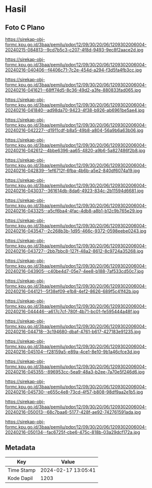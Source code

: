 # Hasil

## Foto C Plano

https://sirekap-obj-formc.kpu.go.id/3baa/pemilu/pdpr/12/09/30/20/06/1209302006004-20240215-084813--9cd7b5c3-c207-4f8d-9493-9ec8f2aace2d.jpg

https://sirekap-obj-formc.kpu.go.id/3baa/pemilu/pdpr/12/09/30/20/06/1209302006004-20240216-040406--f4406c71-7c2e-454d-a294-f3d5fa4fb3cc.jpg

https://sirekap-obj-formc.kpu.go.id/3baa/pemilu/pdpr/12/09/30/20/06/1209302006004-20240216-041621--68ff74d5-8c36-49d2-a3fe-880833fad065.jpg

https://sirekap-obj-formc.kpu.go.id/3baa/pemilu/pdpr/12/09/30/20/06/1209302006004-20240216-041840--ad98da70-9423-4f38-b926-ab6961be5ae4.jpg

https://sirekap-obj-formc.kpu.go.id/3baa/pemilu/pdpr/12/09/30/20/06/1209302006004-20240216-042227--d1911cdf-b8a5-49b8-a804-56a9b6a63b06.jpg

https://sirekap-obj-formc.kpu.go.id/3baa/pemilu/pdpr/12/09/30/20/06/1209302006004-20240216-042612--4bbe6396-aa65-4820-a9b6-5a827486f2b8.jpg

https://sirekap-obj-formc.kpu.go.id/3baa/pemilu/pdpr/12/09/30/20/06/1209302006004-20240216-042839--1ef6712f-6fba-4b6b-a5e2-840df6074a19.jpg

https://sirekap-obj-formc.kpu.go.id/3baa/pemilu/pdpr/12/09/30/20/06/1209302006004-20240216-043037--361614db-8da6-4923-834c-2b11594d6681.jpg

https://sirekap-obj-formc.kpu.go.id/3baa/pemilu/pdpr/12/09/30/20/06/1209302006004-20240216-043325--a5cf6ba4-4fac-4db8-a8b1-b12c9b765e29.jpg

https://sirekap-obj-formc.kpu.go.id/3baa/pemilu/pdpr/12/09/30/20/06/1209302006004-20240216-043547--2c268b3b-1d95-466c-9372-0598eebe0243.jpg

https://sirekap-obj-formc.kpu.go.id/3baa/pemilu/pdpr/12/09/30/20/06/1209302006004-20240216-043727--2bb7bbc8-127f-48a2-8612-8c9724a35268.jpg

https://sirekap-obj-formc.kpu.go.id/3baa/pemilu/pdpr/12/09/30/20/06/1209302006004-20240216-043905--c40be4d7-05e7-4ee8-b188-7af533cd50c7.jpg

https://sirekap-obj-formc.kpu.go.id/3baa/pemilu/pdpr/12/09/30/20/06/1209302006004-20240216-044121--5f38ef09-e1b8-4ef2-8626-689f5c41f42b.jpg

https://sirekap-obj-formc.kpu.go.id/3baa/pemilu/pdpr/12/09/30/20/06/1209302006004-20240216-044446--a617c7cf-780f-4b71-bc01-fe595444a48f.jpg

https://sirekap-obj-formc.kpu.go.id/3baa/pemilu/pdpr/12/09/30/20/06/1209302006004-20240216-044718--3c194680-dbaf-4761-b617-427183e91235.jpg

https://sirekap-obj-formc.kpu.go.id/3baa/pemilu/pdpr/12/09/30/20/06/1209302006004-20240216-045104--f28159a5-e89a-4ce1-8e10-9b1a46cfce3d.jpg

https://sirekap-obj-formc.kpu.go.id/3baa/pemilu/pdpr/12/09/30/20/06/1209302006004-20240216-045355--896953cc-5ea9-48a3-b2ee-7a70e5f246d6.jpg

https://sirekap-obj-formc.kpu.go.id/3baa/pemilu/pdpr/12/09/30/20/06/1209302006004-20240216-045730--e655c4e8-73cd-4f57-b808-98df9aa2e1b5.jpg

https://sirekap-obj-formc.kpu.go.id/3baa/pemilu/pdpr/12/09/30/20/06/1209302006004-20240216-050013--68c7baa6-5177-428f-ae92-742761591ada.jpg

https://sirekap-obj-formc.kpu.go.id/3baa/pemilu/pdpr/12/09/30/20/06/1209302006004-20240216-050134--fac6725f-cbe6-475c-818b-03a29dcf172a.jpg


## Metadata

| Key        | Value               |
| ---------- | ------------------- |
| Time Stamp | 2024-02-17 13:05:41 |
| Kode Dapil | 1203                |




